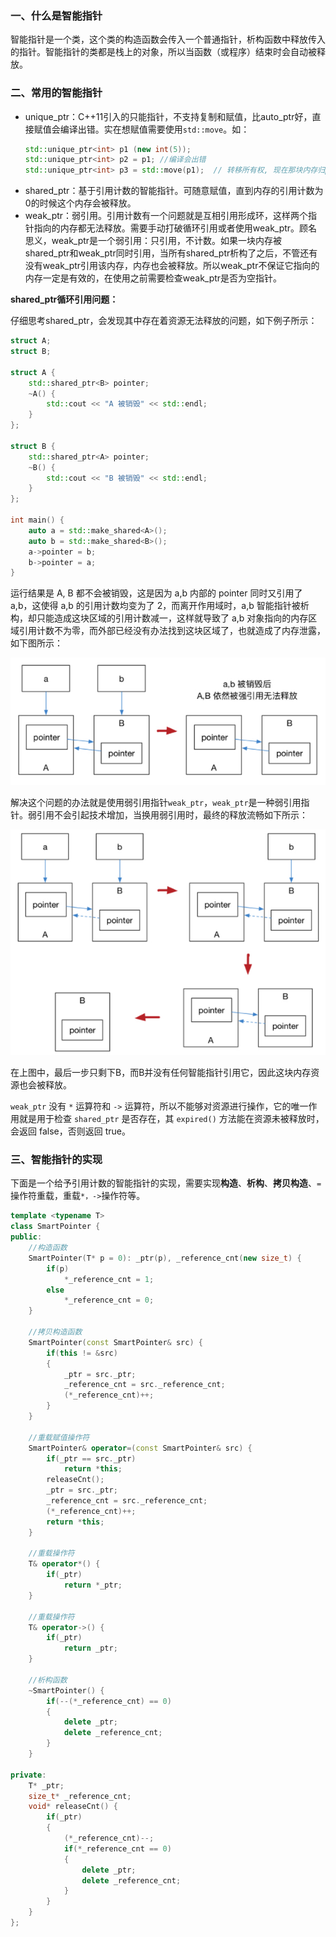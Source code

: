 ### 一、什么是智能指针
智能指针是一个类，这个类的构造函数会传入一个普通指针，析构函数中释放传入的指针。智能指针的类都是栈上的对象，所以当函数（或程序）结束时会自动被释放。

### 二、常用的智能指针
+ unique_ptr：C++11引入的只能指针，不支持复制和赋值，比auto_ptr好，直接赋值会编译出错。实在想赋值需要使用```std::move```。如：
    ```c++
    std::unique_ptr<int> p1 (new int(5));
    std::unique_ptr<int> p2 = p1; //编译会出错
    std::unique_ptr<int> p3 = std::move(p1);  // 转移所有权, 现在那块内存归p3所有, p1成为无效的指针.
    ```
+ shared_ptr：基于引用计数的智能指针。可随意赋值，直到内存的引用计数为0的时候这个内存会被释放。
+ weak_ptr：弱引用。引用计数有一个问题就是互相引用形成环，这样两个指针指向的内存都无法释放。需要手动打破循环引用或者使用weak_ptr。顾名思义，weak_ptr是一个弱引用：只引用，不计数。如果一块内存被shared_ptr和weak_ptr同时引用，当所有shared_ptr析构了之后，不管还有没有weak_ptr引用该内存，内存也会被释放。所以weak_ptr不保证它指向的内存一定是有效的，在使用之前需要检查weak_ptr是否为空指针。

**shared_ptr循环引用问题：**

仔细思考shared_ptr，会发现其中存在着资源无法释放的问题，如下例子所示：
```cpp
struct A;
struct B;

struct A {
    std::shared_ptr<B> pointer;
    ~A() {
        std::cout << "A 被销毁" << std::endl;
    }
};

struct B {
    std::shared_ptr<A> pointer;
    ~B() {
        std::cout << "B 被销毁" << std::endl;
    }
};

int main() {
    auto a = std::make_shared<A>();
    auto b = std::make_shared<B>();
    a->pointer = b;
    b->pointer = a;
}
```
运行结果是 A, B 都不会被销毁，这是因为 a,b 内部的 pointer 同时又引用了 a,b，这使得 a,b 的引用计数均变为了 2，而离开作用域时，a,b 智能指针被析构，却只能造成这块区域的引用计数减一，这样就导致了 a,b 对象指向的内存区域引用计数不为零，而外部已经没有办法找到这块区域了，也就造成了内存泄露，如下图所示：

![](https://raw.githubusercontent.com/fengz63/picture/main/20210722104419.jpg)

解决这个问题的办法就是使用弱引用指针```weak_ptr```，```weak_ptr```是一种弱引用指针。弱引用不会引起技术增加，当换用弱引用时，最终的释放流畅如下所示：

![](https://raw.githubusercontent.com/fengz63/picture/main/20210722105502.jpg)

在上图中，最后一步只剩下B，而B并没有任何智能指针引用它，因此这块内存资源也会被释放。

```weak_ptr``` 没有 ```*``` 运算符和 ```->``` 运算符，所以不能够对资源进行操作，它的唯一作用就是用于检查 ```shared_ptr``` 是否存在，其 ```expired()``` 方法能在资源未被释放时，会返回 false，否则返回 true。

### 三、智能指针的实现
下面是一个给予引用计数的智能指针的实现，需要实现**构造**、**析构**、**拷贝构造**、```=```操作符重载，重载```*，->```操作符等。

```cpp
template <typename T>
class SmartPointer {
public:
    //构造函数
    SmartPointer(T* p = 0): _ptr(p), _reference_cnt(new size_t) {
        if(p)
            *_reference_cnt = 1;
        else
            *_reference_cnt = 0;
    }

    //拷贝构造函数
    SmartPointer(const SmartPointer& src) {
        if(this != &src)
        {
            _ptr = src._ptr;
            _reference_cnt = src._reference_cnt;
            (*_reference_cnt)++;
        }
    }

    //重载赋值操作符
    SmartPointer& operator=(const SmartPointer& src) {
        if(_ptr == src._ptr)
            return *this;
        releaseCnt();
        _ptr = src._ptr;
        _reference_cnt = src._reference_cnt;
        (*_reference_cnt)++;
        return *this;
    }

    //重载操作符
    T& operator*() {
        if(_ptr)
            return *_ptr;
    }

    //重载操作符
    T& operator->() {
        if(_ptr)
            return _ptr;
    }

    //析构函数
    ~SmartPointer() {
        if(--(*_reference_cnt) == 0)
        {
            delete _ptr;
            delete _reference_cnt;
        }
    }

private:
    T* _ptr;
    size_t* _reference_cnt;
    void* releaseCnt() {
        if(_ptr)
        {
            (*_reference_cnt)--;
            if(*_reference_cnt == 0)
            {
                delete _ptr;
                delete _reference_cnt;
            }
        }
    }
};
```